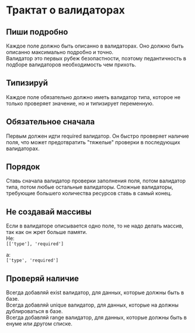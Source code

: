 # Трактат о валидаторах

## Пиши подробно

Каждое поле должно быть описанно в валидаторах. Оно должно быть описанно максимально подробно и точно.  
Валидатор это первых рубеж безопастности, поэтому педантичность в подборе валидаторов необходимость чем прихоть.

## Типизируй

Каждое поле обязательно должно иметь валидатор типа, которое не только проверяет значение, но и типизирует переменную.

## Обязательное сначала

Первым должен идти required валидатор. Он быстро проверяет наличие поля, что может предотвратить "тяжелые" проверки в последующих валидаторах.

## Порядок

Ставь сначала валидатор проверки заполнения поля, потом валидатор типа, потом любые остальные валидаторы.
Сложные валидаторы, требующие большего количества ресурсов ставь в самый конец.

## Не создавай массивы

Если в валидаторе описывается одно поле, то не надо делать массив, так как он жрет больше памяти.  
Не:  
`[['type'], 'required']`

a:  
`['type', 'required']`

## Проверяй наличие

Всегда добавляй exist валидатор, для данных, которые должны быть в базе.  
Всегда добавляй unique валидатор, для данных, которые на должны дублироваться в базе.  
Всегда добавляй range валидатор, для данных, которые должны быть в енуме или другом списке.
